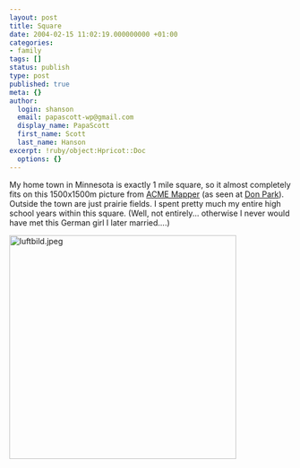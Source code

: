```yaml
---
layout: post
title: Square
date: 2004-02-15 11:02:19.000000000 +01:00
categories:
- family
tags: []
status: publish
type: post
published: true
meta: {}
author:
  login: shanson
  email: papascott-wp@gmail.com
  display_name: PapaScott
  first_name: Scott
  last_name: Hanson
excerpt: !ruby/object:Hpricot::Doc
  options: {}
---
```

<p>My home town in Minnesota is exactly 1 mile square, so it almost completely fits on this 1500x1500m picture from <a title="ACME Mapper" href="http://mapper.acme.com/">ACME Mapper</a> (as seen at <a title="Don Park's Daily Habit - Home from Space" href="http://www.docuverse.com/blog/donpark/EntryViewPage.aspx?guid=685c89e8-7c87-4b1f-96bb-2321305349f3">Don Park</a>). Outside the town are just prairie fields. I spent pretty much my entire high school years within this square.  (Well, not entirely... otherwise I never would have met this German girl I later married....)</p>
<p><img alt="luftbild.jpeg" src="https://www.papascott.de/fotos/luftbild.jpeg" width="405" height="400" border="0" /></p>
